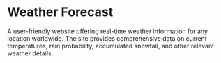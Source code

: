 # Weather Forecast
A user-friendly website offering real-time weather information for any location worldwide. The site provides comprehensive data on current temperatures, rain probability, accumulated snowfall, and other relevant weather details.
